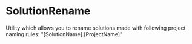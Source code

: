 # SolutionRename
Utility which allows you to rename solutions made with following project naming rules: "[SolutionName].[ProjectName]"

